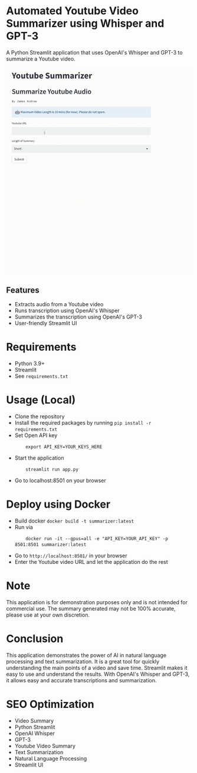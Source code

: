 # Automated Youtube Video Summarizer using Whisper and GPT-3

A Python Streamlit application that uses OpenAI's Whisper and GPT-3 to summarize a Youtube video.

![](assets/test-summarzer.gif)

## Features
- Extracts audio from a Youtube video
- Runs transcription using OpenAI's Whisper
- Summarizes the transcription using OpenAI's GPT-3
- User-friendly Streamlit UI

# Requirements
- Python 3.9+
- Streamlit
- See `requirements.txt`

# Usage (Local)
- Clone the repository
- Install the required packages by running `pip install -r requirements.txt`
- Set Open API key
    ```
        export API_KEY=YOUR_KEYS_HERE
    ```
- Start the application
    ```
        streamlit run app.py
    ```
- Go to localhost:8501 on your browser

# Deploy using Docker
- Build docker `docker build -t summarizer:latest`
- Run via
    ```
        docker run -it --gpus=all -e "API_KEY=YOUR_API_KEY" -p 8501:8501 summarizer:latest
    ```
- Go to `http://localhost:8501/` in your browser
- Enter the Youtube video URL and let the application do the rest

# Note
This application is for demonstration purposes only and is not intended for commercial use. The summary generated may not be 100% accurate, please use at your own discretion.

# Conclusion
This application demonstrates the power of AI in natural language processing and text summarization. It is a great tool for quickly understanding the main points of a video and save time. Streamlit makes it easy to use and understand the results. With OpenAI's Whisper and GPT-3, it allows easy and accurate transcriptions and summarization.

# SEO Optimization
- Video Summary
- Python Streamlit
- OpenAI Whisper
- GPT-3
- Youtube Video Summary
- Text Summarization
- Natural Language Processing
- Streamlit UI
